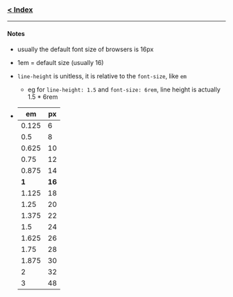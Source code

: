 ### [< Index](https://github.com/connectkushal/cssnotes/tree/main?tab=readme-ov-file#index)
---

#### Notes
- usually the default font size of browsers is 16px
- 1em = default size (usually 16)
- `line-height` is unitless, it is relative to the `font-size`, like `em`
  - eg for `line-height: 1.5` and `font-size: 6rem`, line height is actually 1.5 * 6rem 

-
  |em   |px  |
  |-----|----|
  |0.125|6   |
  |0.5  |8   |
  |0.625|10  |
  |0.75 |12  |
  |0.875|14  |
  |**1**    |**16**  |
  |1.125|18  |
  |1.25 |20  |
  |1.375|22  |
  |1.5  |24  |
  |1.625|26  |
  |1.75 |28  |
  |1.875|30  |
  |2    |32  |
  |3    |48  |
